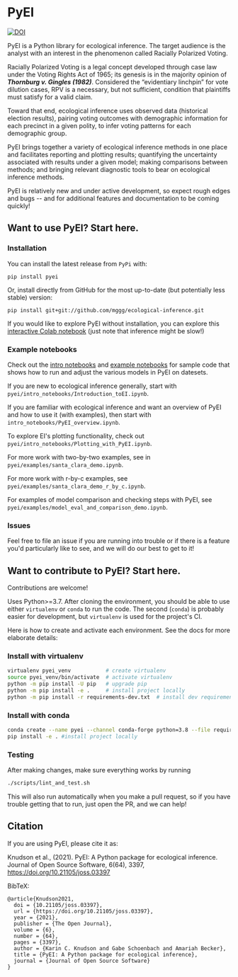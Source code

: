 # PyEI

[![DOI](https://joss.theoj.org/papers/10.21105/joss.03397/status.svg)](https://doi.org/10.21105/joss.03397)

PyEI is a Python library for ecological inference. The target audience is the analyst with an interest in the phenomenon called Racially Polarized Voting.

Racially Polarized Voting is a legal concept developed through case law under the Voting Rights Act of 1965; its genesis is in the majority opinion of ***Thornburg v. Gingles (1982)***. Considered the “evidentiary linchpin” for vote dilution cases, RPV is a necessary, but not sufficient, condition that plaintiffs must satisfy for a valid claim. 

Toward that end, ecological inference uses observed data (historical election results), pairing voting outcomes with demographic information
for each precinct in a given polity, to infer voting patterns for each demographic group.

PyEI brings together a variety of ecological inference methods in one place and facilitates reporting and plotting results; quantifying the uncertainty associated with results under a given model; making comparisons between methods; and bringing relevant diagnostic tools to bear on ecological inference methods.

PyEI is relatively new and under active development, so expect rough edges and bugs -- and for additional features and documentation to be coming quickly!

## Want to use PyEI? Start here.

### Installation
You can install the latest release from `PyPi` with:

```
pip install pyei
```

Or, install directly from GitHub for the most up-to-date (but potentially less stable) version:

```
pip install git+git://github.com/mggg/ecological-inference.git
 ```
 
If you would like to explore PyEI without installation, you can explore this [interactive Colab notebook](https://colab.research.google.com/drive/1w4vWJBMEY_ULal9LWTOa_TrimPVWfum0#scrollTo=tLPaJ279zsG_) (just note that inference might be slow!)


### Example notebooks

Check out the [intro notebooks](https://github.com/mggg/ecological-inference/tree/main/pyei/intro_notebooks) and [example notebooks](https://github.com/mggg/ecological-inference/tree/main/pyei/examples) for sample code
that shows how to run and adjust the various models in PyEI on datesets.  

If you are new to ecological inference generally, start with `pyei/intro_notebooks/Introduction_toEI.ipynb`.

If you are familiar with ecological inference and want an overview of PyEI and how to use it (with examples), then start with `intro_notebooks/PyEI_overview.ipynb`.

To explore EI's plotting functionality, check out `pyei/intro_notebooks/Plotting_with_PyEI.ipynb`.

For more work with two-by-two examples, see in `pyei/examples/santa_clara_demo.ipynb`.

For more work with r-by-c examples, see `pyei/examples/santa_clara_demo_r_by_c.ipynb`.

For examples of model comparison and checking steps with PyEI, see `pyei/examples/model_eval_and_comparison_demo.ipynb`.

### Issues

Feel free to file an issue if you are running into trouble or if there is a feature you'd particularly like to see, and we will do our best to get to it!


## Want to contribute to PyEI? Start here.

Contributions are welcome! 

Uses Python>=3.7. After cloning the environment, you should be able to use either `virtualenv` or `conda` to run the code. The second (`conda`) is probably easier for development, but `virtualenv` is used for the project's CI.

Here is how to create and activate each environment. See the docs for more elaborate details:

### Install with virtualenv

```bash
virtualenv pyei_venv           # create virtualenv
source pyei_venv/bin/activate  # activate virtualenv
python -m pip install -U pip   # upgrade pip
python -m pip install -e .     # install project locally
python -m pip install -r requirements-dev.txt  # install dev requirements
```

### Install with conda

```bash
conda create --name pyei --channel conda-forge python=3.8 --file requirements.txt --file requirements-dev.txt # create conda environment and install requirements
pip install -e . #install project locally
```

### Testing

After making changes, make sure everything works by running

```bash
./scripts/lint_and_test.sh
```

This will also run automatically when you make a pull request, so if you have trouble getting that to run, just open the PR, and we can help!


## Citation

If you are using PyEI, please cite it as: 

Knudson et al., (2021). PyEI: A Python package for ecological inference. Journal of Open Source Software, 6(64), 3397, https://doi.org/10.21105/joss.03397

BibTeX:

```
@article{Knudson2021,
  doi = {10.21105/joss.03397},
  url = {https://doi.org/10.21105/joss.03397},
  year = {2021},
  publisher = {The Open Journal},
  volume = {6},
  number = {64},
  pages = {3397},
  author = {Karin C. Knudson and Gabe Schoenbach and Amariah Becker},
  title = {PyEI: A Python package for ecological inference},
  journal = {Journal of Open Source Software}
}
```



